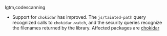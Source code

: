 lgtm,codescanning
* Support for `chokidar` has improved. The `js/tainted-path` query recognized calls to `chokidar.watch`, 
  and the security queries recognize the filenames returned by the library.
  Affected packages are
    [chokidar](https://npmjs.com/package/chokidar)
